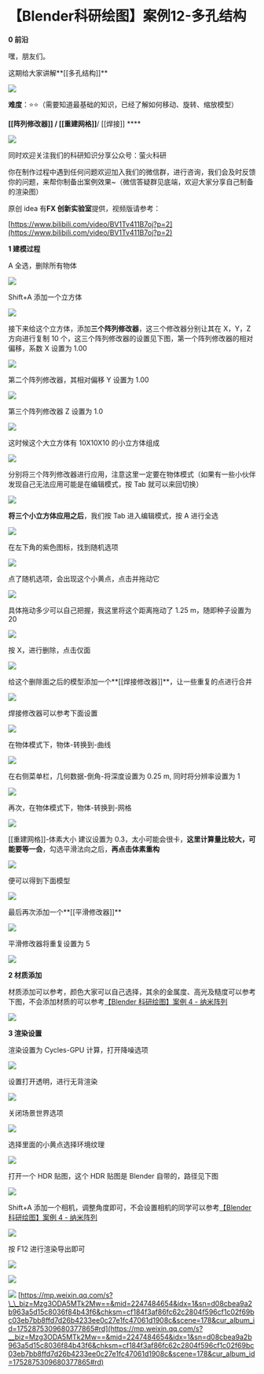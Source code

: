 # 【Blender科研绘图】案例12-多孔结构
**0 前沿**

嘿，朋友们。

这期给大家讲解**[[多孔结构]]**

![](https://mmbiz.qpic.cn/mmbiz_png/uicuMum8Zv8OkfOP8pCztVjyLrUMw8Gd4HqHWv5w7PAFEaEZuicpNUqicqmaGQ4UXgh0ISibklybxQBdHDBKNWPA1g/640?wx_fmt=png)

**难度**：⭐⭐（需要知道最基础的知识，已经了解如何移动、旋转、缩放模型）

**[[阵列修改器]] / [[重建网格]]**/ [[焊接]] \*\*\*\*

![](https://mmbiz.qpic.cn/mmbiz_png/uicuMum8Zv8NKwn8DQpK3OlwHSM8WPS3Q2zvpBO9wBvnWTAdd1Xx2l1TfJ0nE4MqfezjtW5W0h2Jdf9fCiaDZWdg/640?wx_fmt=png)

同时欢迎关注我们的科研知识分享公众号：萤火科研  

你在制作过程中遇到任何问题欢迎加入我们的微信群，进行咨询，我们会及时反馈你的问题，来帮你制备出案例效果~（微信答疑群见底端，欢迎大家分享自己制备的渲染图）  

原创 idea 有**FX 创新实验室**提供，视频版请参考：

[https://www.bilibili.com/video/BV1Tv411B7oj?p=2](https://www.bilibili.com/video/BV1Tv411B7oj?p=2)

**1 建模过程**

A 全选，删除所有物体

![](https://mmbiz.qpic.cn/mmbiz_png/uicuMum8Zv8OkfOP8pCztVjyLrUMw8Gd4JE6UA2JcFGb9V2rNqxRRmdbQXfrcsyibGWSQS2fWiaOCzzBCOvkkibx0Q/640?wx_fmt=png)

Shift+A 添加一个立方体

![](https://mmbiz.qpic.cn/mmbiz_png/uicuMum8Zv8OkfOP8pCztVjyLrUMw8Gd4TM8xfNnPXStMsg6YXp4JICgWBxD9FWRuF0zxF9lotHCLNepAI6roXQ/640?wx_fmt=png)

接下来给这个立方体，添加**三个阵列修改器**，这三个修改器分别让其在 X，Y，Z 方向进行复制 10 个，这三个阵列修改器的设置见下图，第一个阵列修改器的相对偏移，系数 X 设置为 1.00

![](https://mmbiz.qpic.cn/mmbiz_png/uicuMum8Zv8OkfOP8pCztVjyLrUMw8Gd4rwDzF4DZ9qgDnicQ1sflMmlpDicOtyD07PibCOFCdqAgToQOic9ssUuDUA/640?wx_fmt=png)

第二个阵列修改器，其相对偏移 Y 设置为 1.00

![](https://mmbiz.qpic.cn/mmbiz_png/uicuMum8Zv8OkfOP8pCztVjyLrUMw8Gd4icG753vNKrGe8amYBicysxLhYzRthZTwBiceGDeShdKJO2Us0QejXj7Ig/640?wx_fmt=png)

第三个阵列修改器 Z 设置为 1.0

![](https://mmbiz.qpic.cn/mmbiz_png/uicuMum8Zv8OkfOP8pCztVjyLrUMw8Gd4ghQcJ3d4eYmBeebkpFWQsq1ak8SEbMcmuJjeFFAYdsx4QF5wWialFmA/640?wx_fmt=png)

这时候这个大立方体有 10X10X10 的小立方体组成

![](https://mmbiz.qpic.cn/mmbiz_png/uicuMum8Zv8OkfOP8pCztVjyLrUMw8Gd4CyAtTUbpkNCQy2icv127KKlsM9x79MRrbtTbDMokJBQF4K5GmUGVMOQ/640?wx_fmt=png)

分别将三个阵列修改器进行应用，注意这里一定要在物体模式（如果有一些小伙伴发现自己无法应用可能是在编辑模式，按 Tab 就可以来回切换）

![](https://mmbiz.qpic.cn/mmbiz_png/uicuMum8Zv8OkfOP8pCztVjyLrUMw8Gd4Jx1FlD5LTwCAoEwicxy5uLLFJMdPeqMrJYsAV2FlnryJhhCokqZkC6g/640?wx_fmt=png)

**将三个小立方体应用之后**，我们按 Tab 进入编辑模式，按 A 进行全选

![](https://mmbiz.qpic.cn/mmbiz_png/uicuMum8Zv8OkfOP8pCztVjyLrUMw8Gd4ic6olw9MPGPeLLTIGyKY5x2pyGXm0OgRAACsmWQJ5yF8vIO9AWFWMwg/640?wx_fmt=png)

在左下角的紫色图标，找到随机选项

![](https://mmbiz.qpic.cn/mmbiz_png/uicuMum8Zv8OkfOP8pCztVjyLrUMw8Gd4vjaSLHeo7hPHtHt5CwxbkoC5oAlXzFG6UtdjvCfz0FTGfyO92HaAiag/640?wx_fmt=png)

点了随机选项，会出现这个小黄点，点击并拖动它

![](https://mmbiz.qpic.cn/mmbiz_png/uicuMum8Zv8OkfOP8pCztVjyLrUMw8Gd4jCcqeulsddHRwZk7iaiaqJkyAbJqsejH5hibMia9GXu2ywpylEaMob5nuw/640?wx_fmt=png)

具体拖动多少可以自己把握，我这里将这个距离拖动了 1.25 m，随即种子设置为 20

![](https://mmbiz.qpic.cn/mmbiz_png/uicuMum8Zv8OkfOP8pCztVjyLrUMw8Gd4h81GIX94MT1RiciaIfxEPwC0gulglafOibPEOddBjuVOclZFkYoR78CkQ/640?wx_fmt=png)

按 X，进行删除，点击仅面

![](https://mmbiz.qpic.cn/mmbiz_png/uicuMum8Zv8OkfOP8pCztVjyLrUMw8Gd4lSofL52eU1MPpkO0Dibztd1LQDaxGI6R5dtxMVNp7tHKnTsqAr4hqjw/640?wx_fmt=png)

给这个删除面之后的模型添加一个**[[焊接修改器]]**，让一些重复的点进行合并

![](https://mmbiz.qpic.cn/mmbiz_png/uicuMum8Zv8OkfOP8pCztVjyLrUMw8Gd4y3vZZQqd0mXYmZUOlAdnnia0LrNxWJKc1WO4oDcianVYSZM84fChpwZQ/640?wx_fmt=png)

焊接修改器可以参考下面设置

![](https://mmbiz.qpic.cn/mmbiz_png/uicuMum8Zv8OkfOP8pCztVjyLrUMw8Gd4Dc3zic7ddL94dmDpTibfaROnaicWCVWibC1Eol7XWnZOzupgBL9Q2utLyg/640?wx_fmt=png)

在物体模式下，物体-转换到-曲线

![](https://mmbiz.qpic.cn/mmbiz_png/uicuMum8Zv8OkfOP8pCztVjyLrUMw8Gd4K4WgK6EN2iaCQH23TdRG9OTPYZeJ1OFZGc1Diac5OQ0wAPa0xkxBNlRg/640?wx_fmt=png)

在右侧菜单栏，几何数据-倒角-将深度设置为 0.25 m, 同时将分辨率设置为 1 

![](https://mmbiz.qpic.cn/mmbiz_png/uicuMum8Zv8OkfOP8pCztVjyLrUMw8Gd4HfkeiarAcstAvzpcrFPBXQ3bFjJ6ias6f3MPGTYM6ibX5NHw5KJTFV75w/640?wx_fmt=png)

再次，在物体模式下，物体-转换到-网格

![](https://mmbiz.qpic.cn/mmbiz_png/uicuMum8Zv8OkfOP8pCztVjyLrUMw8Gd4ZaFSaDh4UOjibHrKyTO8RJH2br6d45Ic3EpGTprp5xpibeUicM8PzfAeQ/640?wx_fmt=png)

[[重建网格]]-体素大小 建议设置为 0.3，太小可能会很卡，**这里计算量比较大，可能要等一会**，勾选平滑法向之后，**再点击体素重构**

![](https://mmbiz.qpic.cn/mmbiz_png/uicuMum8Zv8OkfOP8pCztVjyLrUMw8Gd4ibvsicHgW1yzo3ic2NnWRZFZneruicUwfUZvANaKFk9UicPlMM3ld3lMtzg/640?wx_fmt=png)

便可以得到下面模型

![](https://mmbiz.qpic.cn/mmbiz_png/uicuMum8Zv8OkfOP8pCztVjyLrUMw8Gd47Q5Xmic5oHxoOaXCeSgG7WXnJ5eYstsEV2fofXvzWC2cVjc5X7lAicTQ/640?wx_fmt=png)

最后再次添加一个**[[平滑修改器]]**

![](https://mmbiz.qpic.cn/mmbiz_png/uicuMum8Zv8OkfOP8pCztVjyLrUMw8Gd4K2AG2eRLrbrlHic9ee07gmnFRI3qLo8IYGsmWLcmvibM4fcl5p1sAThA/640?wx_fmt=png)

平滑修改器将重复设置为 5

![](https://mmbiz.qpic.cn/mmbiz_png/uicuMum8Zv8OkfOP8pCztVjyLrUMw8Gd4ez1l6cfEJYYILGxJGIrDGBXqZGcJVWvoyAawPLDGaC2TmXWLLibE6Bg/640?wx_fmt=png)

**2 材质添加**

材质添加可以参考，颜色大家可以自己选择，其余的金属度、高光及糙度可以参考下图，不会添加材质的可以参考[【Blender 科研绘图】案例 4 - 纳米阵列](http://mp.weixin.qq.com/s?__biz=Mzg3ODA5MTk2Mw==&mid=2247484259&idx=1&sn=e5f0ff741c8638b845faeace99855563&chksm=cf1848b7f86fc1a1a874881b152f7ade02ec042a5114197bce84b9b2d9dac2d0abed3bbbd0ed&scene=21#wechat_redirect)

![](https://mmbiz.qpic.cn/mmbiz_png/uicuMum8Zv8OkfOP8pCztVjyLrUMw8Gd4iboaThuuZg7LOmB3J5libjHA2MSkZwffiaB9MF6W3xmo5sB9XbiaicYjDmQ/640?wx_fmt=png)

**3 渲染设置**

渲染设置为 Cycles-GPU 计算，打开降噪选项

![](https://mmbiz.qpic.cn/mmbiz_png/uicuMum8Zv8OkfOP8pCztVjyLrUMw8Gd4VKotQHOOm6z94uqZP9nKM54YCx6cibdlUr0ulmSIib8eYKeiaOYwZdR4Q/640?wx_fmt=png)

设置打开透明，进行无背渲染

![](https://mmbiz.qpic.cn/mmbiz_png/uicuMum8Zv8OkfOP8pCztVjyLrUMw8Gd47zich7DeLcfznWOIW32lGCdX8U0nY1icISrAxZqVIU3D7pM5dX5yV9vg/640?wx_fmt=png)

关闭场景世界选项

![](https://mmbiz.qpic.cn/mmbiz_png/uicuMum8Zv8OkfOP8pCztVjyLrUMw8Gd4f4mFqM9hgNiaUywnnaia0Y3qeIcDs019qDK3YNby9pehvqAN8WLEEjibA/640?wx_fmt=png)

选择里面的小黄点选择环境纹理

![](https://mmbiz.qpic.cn/mmbiz_png/uicuMum8Zv8OkfOP8pCztVjyLrUMw8Gd4iack8GmeRqRiaY0HmWDRScSoQKBASSJpRkl5SK2Ozia53wKY22q4FIQ8g/640?wx_fmt=png)

打开一个 HDR 贴图，这个 HDR 贴图是 Blender 自带的，路径见下图

![](https://mmbiz.qpic.cn/mmbiz_png/uicuMum8Zv8OkfOP8pCztVjyLrUMw8Gd4vQTdQNVa16nNYUqGGTPU8raxs6mONjvv6a0LjJXr22GjPpiaJozqibdA/640?wx_fmt=png)

Shift+A 添加一个相机，调整角度即可，不会设置相机的同学可以参考[【Blender 科研绘图】案例 4 - 纳米阵列](http://mp.weixin.qq.com/s?__biz=Mzg3ODA5MTk2Mw==&mid=2247484259&idx=1&sn=e5f0ff741c8638b845faeace99855563&chksm=cf1848b7f86fc1a1a874881b152f7ade02ec042a5114197bce84b9b2d9dac2d0abed3bbbd0ed&scene=21#wechat_redirect)

![](https://mmbiz.qpic.cn/mmbiz_png/uicuMum8Zv8OkfOP8pCztVjyLrUMw8Gd4bia5rVVGkfmJDE1Ea8oicFCuNDmd0KM2cjibUU9UeVvLibQ6vMwHFe0r5g/640?wx_fmt=png)

按 F12 进行渲染导出即可

![](https://mmbiz.qpic.cn/mmbiz_png/uicuMum8Zv8OkfOP8pCztVjyLrUMw8Gd4Ck6JFQzx0vFibtUGgvMGk0D5gZJAWFJT0ia4e18Gv4KA1zEZ9N7umpdA/640?wx_fmt=png)

![](https://mmbiz.qpic.cn/mmbiz_png/uicuMum8Zv8OkfOP8pCztVjyLrUMw8Gd4HqHWv5w7PAFEaEZuicpNUqicqmaGQ4UXgh0ISibklybxQBdHDBKNWPA1g/640?wx_fmt=png)

![](https://mmbiz.qpic.cn/mmbiz_jpg/uicuMum8Zv8OkfOP8pCztVjyLrUMw8Gd4p0d8cNL3dlBJ0icoXoCNxWQR9bsrkV8icjWljTzMia8S5y72hxibUH7JpA/640?wx_fmt=jpeg) 
 [https://mp.weixin.qq.com/s?\_\_biz=Mzg3ODA5MTk2Mw==&mid=2247484654&idx=1&sn=d08cbea9a2b963a5d15c8036f84b43f6&chksm=cf184f3af86fc62c2804f596cf1c02f69bc03eb7bb8ffd7d26b4233ee0c27e1fc47061d1908c&scene=178&cur_album_id=1752875309680377865#rd](https://mp.weixin.qq.com/s?__biz=Mzg3ODA5MTk2Mw==&mid=2247484654&idx=1&sn=d08cbea9a2b963a5d15c8036f84b43f6&chksm=cf184f3af86fc62c2804f596cf1c02f69bc03eb7bb8ffd7d26b4233ee0c27e1fc47061d1908c&scene=178&cur_album_id=1752875309680377865#rd)

